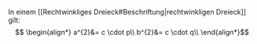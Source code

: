 In einem [[Rechtwinkliges Dreieck#Beschriftung|rechtwinkligen Dreieck]] gilt:
$$
\begin{align*}
a^{2}&= c \cdot p\\
b^{2}&= c \cdot q\\
\end{align*}$$
